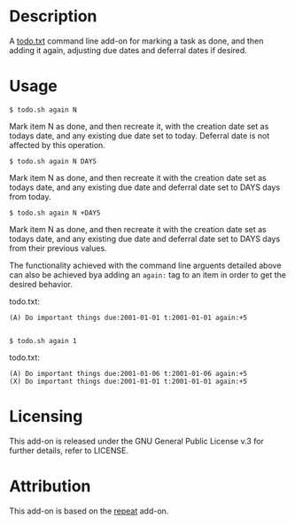 # Description

A [todo.txt](https://github.com/ginatrapani/todo.txt-cli) command line add-on for marking a task as done, and then
adding it again, adjusting due dates and deferral dates if desired.

# Usage

    $ todo.sh again N
Mark item N as done, and then recreate it, with the creation date set
as todays date, and any existing due date set to today. Deferral date
is not affected by this operation.

    $ todo.sh again N DAYS
Mark item N as done, and then recreate it with the creation date set
as todays date, and any existing due date and deferral date set to
DAYS days from today.

    $ todo.sh again N +DAYS
Mark item N as done, and then recreate it with the creation date set
as todays date, and any existing due date and deferral date set to
DAYS days from their previous values.

The functionality achieved with the command line arguents detailed
above can also be achieved bya adding an `again:` tag to an item
in order to get the desired behavior.

todo.txt:

    (A) Do important things due:2001-01-01 t:2001-01-01 again:+5


    $ todo.sh again 1

todo.txt:

    (A) Do important things due:2001-01-06 t:2001-01-06 again:+5
    (X) Do important things due:2001-01-01 t:2001-01-01 again:+5


# Licensing

This add-on is released under the GNU General Public License v.3
for further details, refer to LICENSE.

# Attribution

This add-on is based on the
[repeat](https://github.com/drobertadams/todo.txt-cli-addons/tree/master/repeat)
add-on.
